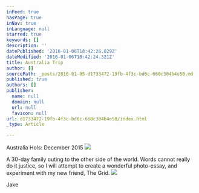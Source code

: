 ```yaml
---
inFeed: true
hasPage: true
inNav: true
inLanguage: null
starred: true
keywords: []
description: ''
datePublished: '2016-01-06T18:42:28.829Z'
dateModified: '2016-01-06T18:42:24.321Z'
title: Australia Trip
author: []
sourcePath: _posts/2016-01-05-d1733472-19fb-4f3c-bd6c-660c304b4e50.md
published: true
authors: []
publisher:
  name: null
  domain: null
  url: null
  favicon: null
url: d1733472-19fb-4f3c-bd6c-660c304b4e50/index.html
_type: Article

---
```

Australia Hols: December 2015
![](https://the-grid-user-content.s3-us-west-2.amazonaws.com/898a853a-0f40-46b5-9796-8efaf12e82c3.jpg)

A 30-day family outing to the other side of the world. Words cannot really do it justice, so I will attempt to create a wonderful photo-essay, and experiment with my new friend, The Grid.
![](https://the-grid-user-content.s3-us-west-2.amazonaws.com/a023211e-9a15-4bdb-8f82-1323c5973bbd.jpg)

Jake